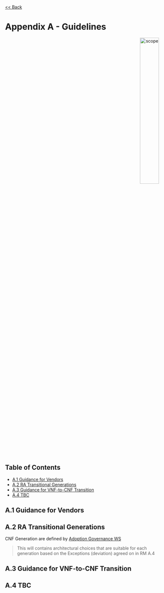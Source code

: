 [<< Back](../../kubernetes)
# Appendix A - Guidelines
<p align="right"><img src="../figures/bogo_ifo.png" alt="scope" title="Scope" width="35%"/></p>

## Table of Contents
* [A.1 Guidance for Vendors](#A.1)
* [A.2 RA Transitional Generations](#A.2)
* [A.3 Guidance for VNF-to-CNF Transition](#A.3)
* [A.4 TBC](#A.4)

<a name="A.1"></a>
## A.1 Guidance for Vendors

<a name="A.2"></a>
## A.2 RA Transitional Generations

CNF Generation are defined by [Adoption Governance WS](../../../doc/gov/chapters/chapter08.md#844-cnf-transition-generations)

> This will contains architectural choices that are suitable for each generation based on the Exceptions (deviation) agreed on in RM A.4

<a name="A.3"></a>
## A.3 Guidance for VNF-to-CNF Transition

<a name="A.4"></a>
## A.4 TBC
